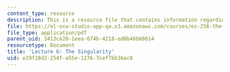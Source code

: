 ```yaml
---
content_type: resource
description: This is a resource file that contains information regarding lecture 6.
file: https://ol-ocw-studio-app-qa.s3.amazonaws.com/courses/es-256-the-coming-years-spring-2008/e29f28d2254fa55e12767cef7bb36ac8_MITES_256S08_Lec06.pdf
file_type: application/pdf
parent_uid: 3413ce20-1eea-674b-4218-ed8b46b80614
resourcetype: Document
title: 'Lecture 6: The Singularity'
uid: e29f28d2-254f-a55e-1276-7cef7bb36ac8
---
```

